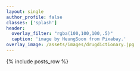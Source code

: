 ```yaml
---
layout: single
author_profile: false
classes: ['splash']
header:
  overlay_filter: "rgba(100,100,100,.5)"
  caption: 'image by HeungSoon from Pixabay.'
overlay_image: /assets/images/drugdictionary.jpg
---
```


{% include posts_row %}
